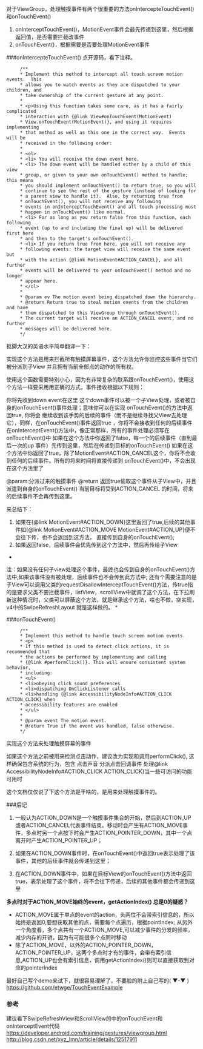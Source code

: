 对于ViewGroup，处理触摸事件有两个很重要的方法onIntercepteTouchEvent()和onTouchEvent()
1. onInterceptTouchEvent()，MotionEvent事件会最先传递到这里，然后根据返回值，是否需要拦截改事件
2. onTouchEvent()，根据需要是否要处理MotionEvent事件


###onIntercepteTouchEvent()
点开源码，看下注释。
```
     /**
     * Implement this method to intercept all touch screen motion events.  This
     * allows you to watch events as they are dispatched to your children, and
     * take ownership of the current gesture at any point.
     *
     * <p>Using this function takes some care, as it has a fairly complicated
     * interaction with {@link View#onTouchEvent(MotionEvent)
     * View.onTouchEvent(MotionEvent)}, and using it requires implementing
     * that method as well as this one in the correct way.  Events will be
     * received in the following order:
     *
     * <ol>
     * <li> You will receive the down event here.
     * <li> The down event will be handled either by a child of this view
     * group, or given to your own onTouchEvent() method to handle; this means
     * you should implement onTouchEvent() to return true, so you will
     * continue to see the rest of the gesture (instead of looking for
     * a parent view to handle it).  Also, by returning true from
     * onTouchEvent(), you will not receive any following
     * events in onInterceptTouchEvent() and all touch processing must
     * happen in onTouchEvent() like normal.
     * <li> For as long as you return false from this function, each following
     * event (up to and including the final up) will be delivered first here
     * and then to the target's onTouchEvent().
     * <li> If you return true from here, you will not receive any
     * following events: the target view will receive the same event but
     * with the action {@link MotionEvent#ACTION_CANCEL}, and all further
     * events will be delivered to your onTouchEvent() method and no longer
     * appear here.
     * </ol>
     *
     * @param ev The motion event being dispatched down the hierarchy.
     * @return Return true to steal motion events from the children and have
     * them dispatched to this ViewGroup through onTouchEvent().
     * The current target will receive an ACTION_CANCEL event, and no further
     * messages will be delivered here.
     */
```
抠脚大汉的英语水平简单翻译一下：


实现这个方法是用来拦截所有触摸屏幕事件，这个方法允许你监控这些事件当它们被分派到子View
并且拥有当前全部点的动作的所有权。

使用这个函数需要特别小心，因为有非常复杂的联系跟onTouchEvent()，使用这个方法一样要采用用正确的方式，事件接收根据以下规则：

你将先收到down event在这里
这个down事件可以被一个子View处理，或者被自身的onTouchEvent()事件处理；意味你可以在实现 onTouchEvent()的方法中返回true, 你将会
继续收到该手势的后续的事件（而不是继续寻找父View去处理它），同样，在onTouchEvent()事件返回true ，你将不会接收到任何的后续事件
在onInterceptEvent()方法中，像正常那样，所有的事件处理必须写在onTouchEvent()中
如果在这个方法中你返回了false，每一个的后续事件（直到最后一次的up 事件）先传到这里，然后在传递到目标的onTouchEvent()
如果在这个方法中你返回了true，除了MotionEvent#ACTION_CANCEL这个，你将不会收到任何的后续事件。所有的将来时间将直接传递到
onTouchEvent()中，不会出现在这个方法里了

@param:分派过来的触摸事件
@return 返回true偷取这个事件从子View中，并且派遣到自身的onTouchEvent()
当前目标将受到ACTION_CANCEL 的时间，将来的后续事件不会再传到这里。

来总结下：
1. 如果在{@link MotionEvent#ACTION_DOWN}这里返回了true,后续的其他事件如{@link MotionEvent#ACTION_MOVE
   MotionEvent#ACTION_UP}便不会往下传，也不会返回到这方法，
   直接传到自身的onTouchEvent();
2. 如果返回false，后续事件会优先传到这个方法中，然后再传给子View

*
注：如果没有任何子view处理这个事件，最终也会传到自身的onTouchEvent()方法中;如果该事件没有被处理，后续事件也不会传到此方法中;
还有个需要注意的是子View可以调用父类的requestDisallowInterceptTouchEvent()方法，传true指的是要求父类不要拦截事件，listView，scrollView中就调了这个方法，在下拉刷新这种情况时，父类可以屏蔽这个方法，就是继承这个方法，啥也不做，空实现，v4中的SwipeRefreshLayout
就是这样做的。
*


###onTouchEvent()

```
     /**
     * Implement this method to handle touch screen motion events.
     * <p>
     * If this method is used to detect click actions, it is recommended that
     * the actions be performed by implementing and calling
     * {@link #performClick()}. This will ensure consistent system behavior,
     * including:
     * <ul>
     * <li>obeying click sound preferences
     * <li>dispatching OnClickListener calls
     * <li>handling {@link AccessibilityNodeInfo#ACTION_CLICK ACTION_CLICK} when
     * accessibility features are enabled
     * </ul>
     *
     * @param event The motion event.
     * @return True if the event was handled, false otherwise.
     */
```

实现这个方法来处理触摸屏幕的事件

如果这个方法之前被用来检测点击动作，建议改为实现和调用performClick(), 这样确保包含系统的行为，包含
点击声音
分派点击回调事件
处理@link AccessibilityNodeInfo#ACTION_CLICK ACTION_CLICK}当一些可访问的功能可用时

这个文档仅仅说了下这个方法是干啥的，是用来处理触摸事件的。

###后记



1. 一般认为ACTION_DOWN是一个触摸事件集合的开始，然后到ACTION_UP 或者ACTION_CANCEL代表事件结束。移动时会产生有ACTION_MOVE事件，多点时另一个点按下时会产生ACTION_POINTER_DOWN，其中一个点离开时产生ACTION_POINTER_UP；

2. 如果在ACTION_DOWN事件时，在onTouchEvent()中返回true表示处理了该事件，其他的后续事件就会传递到这里；

3. 在ACTION_DOWN事件中，如果在目标View的onTouchEvent()方法中返回true，表示处理了这个事件，将不会往下传递，后续的其他事件都会传递到这里



**多点时对于ACTION_MOVE始终的event，getActionIndex() 总是0的疑惑？**
- ACTION_MOVE属于单点的event的action，头两位不会带索引信息的，所以始终是返回0,要想获取其他的点，需要每个点遍历，根据pointIndex;
从另外一个角度看，多个点共有一个ACTION_MOVE,可以减少事件的分发的频率，减少内存的开销，因为有可能很多个点同时移动
- 除了ACTION_MOVE，以外的ACTION_POINTER_DOWN，ACTION_POINTER_UP，这两个多点时才有的事件，会带有索引信息,ACTION_UP也会有索引信息，调用getActionIndex()则可以直接获取到对应的pointerIndex


最好自己写个demo来试下，就很容易理解了，不要脸的附上自己写的( ▼-▼ )  
https://github.com/etwge/TouchEventExample



### 参考
建议看下SwipeRefreshView和ScrollView的中的onTouchEvent和onInterceptEvent代码  
https://developer.android.com/training/gestures/viewgroup.html  
http://blog.csdn.net/xyz_lmn/article/details/12517911  


